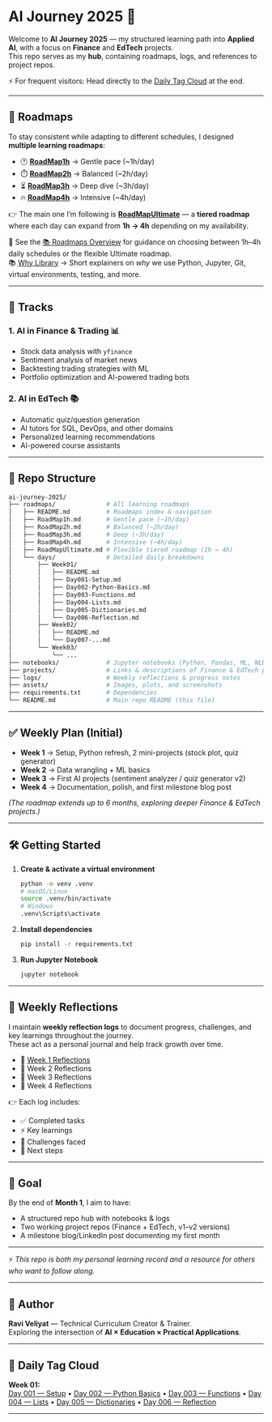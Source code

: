 # AI Journey 2025 🚀

Welcome to **AI Journey 2025** — my structured learning path into **Applied AI**, with a focus on **Finance** and **EdTech** projects.  
This repo serves as my **hub**, containing roadmaps, logs, and references to project repos.

⚡ For frequent visitors: Head directly to the [Daily Tag Cloud](#-daily-tag-cloud) at the end.

---

## 📌 Roadmaps  

To stay consistent while adapting to different schedules, I designed **multiple learning roadmaps**:  

- 🕐 **[RoadMap1h](./roadmaps/RoadMap1h.md)** → Gentle pace (~1h/day)  
- ⏱️ **[RoadMap2h](./roadmaps/RoadMap2h.md)** → Balanced (~2h/day)  
- ⏳ **[RoadMap3h](./roadmaps/RoadMap3h.md)** → Deep dive (~3h/day)  
- 🔥 **[RoadMap4h](./roadmaps/RoadMap4h.md)** → Intensive (~4h/day)  

👉 The main one I’m following is **[RoadMapUltimate](./roadmaps/RoadMapUltimate.md)** — a **tiered roadmap** where each day can expand from **1h → 4h** depending on my availability.  

📖 See the [📚 Roadmaps Overview](./roadmaps/README.md) for guidance on choosing between 1h–4h daily schedules or the flexible Ultimate roadmap.  
📚 [Why Library](./logs/why.md) → Short explainers on *why* we use Python, Jupyter, Git, virtual environments, testing, and more.

---

## 🌟 Tracks

### 1. AI in Finance & Trading 📊
- Stock data analysis with `yfinance`
- Sentiment analysis of market news
- Backtesting trading strategies with ML
- Portfolio optimization and AI-powered trading bots

### 2. AI in EdTech 📚
- Automatic quiz/question generation
- AI tutors for SQL, DevOps, and other domains
- Personalized learning recommendations
- AI-powered course assistants

---

## 📂 Repo Structure  

```bash
ai-journey-2025/
├── roadmaps/              # All learning roadmaps
│   ├── README.md          # Roadmaps index & navigation
│   ├── RoadMap1h.md       # Gentle pace (~1h/day)
│   ├── RoadMap2h.md       # Balanced (~2h/day)
│   ├── RoadMap3h.md       # Deep (~3h/day)
│   ├── RoadMap4h.md       # Intensive (~4h/day)
│   ├── RoadMapUltimate.md # Flexible tiered roadmap (1h → 4h)
│   └── days/              # Detailed daily breakdowns
│       ├── Week01/
│       │   ├── README.md
│       │   ├── Day001-Setup.md
│       │   ├── Day002-Python-Basics.md
│       │   ├── Day003-Functions.md
│       │   ├── Day004-Lists.md
│       │   ├── Day005-Dictionaries.md
│       │   └── Day006-Reflection.md
│       ├── Week02/
│       │   ├── README.md
│       │   └── Day007-...md
│       └── Week03/
│           └── ...
├── notebooks/             # Jupyter notebooks (Python, Pandas, ML, NLP, etc.)
├── projects/              # Links & descriptions of Finance & EdTech projects
├── logs/                  # Weekly reflections & progress notes
├── assets/                # Images, plots, and screenshots
├── requirements.txt       # Dependencies
└── README.md              # Main repo README (this file)

```

---

## ✅ Weekly Plan (Initial)

- **Week 1** → Setup, Python refresh, 2 mini-projects (stock plot, quiz generator)  
- **Week 2** → Data wrangling + ML basics  
- **Week 3** → First AI projects (sentiment analyzer / quiz generator v2)  
- **Week 4** → Documentation, polish, and first milestone blog post  

*(The roadmap extends up to 6 months, exploring deeper Finance & EdTech projects.)*

---

## 🛠️ Getting Started

1. **Create & activate a virtual environment**
   ```bash
   python -m venv .venv
   # macOS/Linux
   source .venv/bin/activate
   # Windows
   .venv\Scripts\activate
   ```

2. **Install dependencies**
   ```bash
   pip install -r requirements.txt
   ```

3. **Run Jupyter Notebook**
   ```bash
   jupyter notebook
   ```

---

## 📝 Weekly Reflections  

I maintain **weekly reflection logs** to document progress, challenges, and key learnings throughout the journey.  
These act as a personal journal and help track growth over time.  

- 📖 [Week 1 Reflections](./logs/week1_reflections.md)  
- 📖 Week 2 Reflections  
- 📖 Week 3 Reflections  
- 📖 Week 4 Reflections  

👉 Each log includes:  
- ✅ Completed tasks  
- ⚡ Key learnings  
- 🚧 Challenges faced  
- 🎯 Next steps  

---

## 🎯 Goal  

By the end of **Month 1**, I aim to have:  
- A structured repo hub with notebooks & logs  
- Two working project repos (Finance + EdTech, v1–v2 versions)  
- A milestone blog/LinkedIn post documenting my first month  

---

⚡ *This repo is both my personal learning record and a resource for others who want to follow along.*  

---

## 📖 Author
**Ravi Veliyat** — Technical Curriculum Creator & Trainer.  
Exploring the intersection of **AI × Education × Practical Applications**.

---

## 🔖 Daily Tag Cloud

**Week 01:**  
[Day 001 — Setup](./roadmaps/days/Week01/Day001-Setup.md) •
[Day 002 — Python Basics](./roadmaps/days/Week01/Day002-Python-Basics.md) •
[Day 003 — Functions](./roadmaps/days/Week01/Day003-Functions.md) •
[Day 004 — Lists](./roadmaps/days/Week01/Day004-Lists.md) •
[Day 005 — Dictionaries](./roadmaps/days/Week01/Day005-Dictionaries.md) •
[Day 006 — Reflection](./roadmaps/days/Week01/Day006-Reflection.md)

<!-- Repeat block per week -->

---